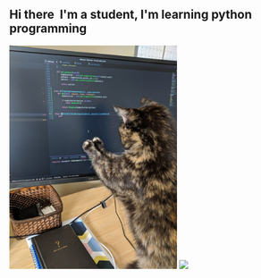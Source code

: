 ## Hi there <img stc="https://github.com/VladaPolonskaya/-.-hi/blob/main/free-sticker-hi-7075181.png"> I'm a student, I'm learning python programming
<img src="https://github.com/VladaPolonskaya/-/blob/main/1680554971_animals-pibig-info-p-kot-programmist-zhivotnie-krasivo-8.jpg" alt = "the unlimited" width=300>

<img src="https://img.shields.io/badge/py-python-blue?style=plastic">


